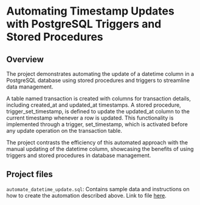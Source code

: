 # Automating Timestamp Updates with PostgreSQL Triggers and Stored Procedures

## Overview

The project demonstrates automating the update of a datetime column in a PostgreSQL database using stored procedures and triggers to streamline data management. 

A table named transaction is created with columns for transaction details, including created_at and updated_at timestamps. A stored procedure, trigger_set_timestamp, is defined to update the updated_at column to the current timestamp whenever a row is updated. This functionality is implemented through a trigger, set_timestamp, which is activated before any update operation on the transaction table. 

The project contrasts the efficiency of this automated approach with the manual updating of the datetime column, showcasing the benefits of using triggers and stored procedures in database management.

## Project files
```automate_datetime_update.sql```: Contains sample data and instructions on how to create the automation described above. Link to file [here](https://github.com/Mvanhuffel/Data_Analysis_Projects/blob/main/Postgres%20Stored%20Procedure/automate_datetime_update.sql).
